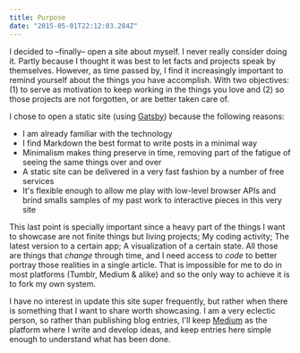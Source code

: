 ```yaml
---
title: Purpose
date: "2015-05-01T22:12:03.284Z"
---
```


I decided to –finally– open a site about myself. I never really consider doing
it. Partly because I thought it was best to let facts and projects speak by
themselves. However, as time passed by, I find it increasingly important to
remind yourself about the things you have accomplish. With two objectives: (1) to
serve as motivation to keep working in the things you love and (2) so those
projects are not forgotten, or are better taken care of.

I chose to open a static site (using [Gatsby](https://www.gatsbyjs.org/)) because the following reasons:
* I am already familiar with the technology
* I find Markdown the best format to write posts in a minimal way
* Minimalism makes thing preserve in time, removing part of the fatigue of
seeing the same things over and over
* A static site can be delivered in a very fast fashion by a number of free services
* It's flexible enough to allow me play with low-level browser APIs and brind smalls samples of my past work to interactive pieces in this very site

This last point is specially important since a heavy part of the things I want
to showcase are not finite things but living projects; My coding activity; The
latest version to a certain app; A visualization of a certain state. All those
are things that _change_ through time, and I need access to _code_ to better
portray those realities in a single article. That is impossible for me to do
in most platforms (Tumblr, Medium & alike) and so the only way to achieve it
is to fork my own system.

I have no interest in update this site super frequently, but rather when there
is something that I want to share worth showcasing. I am a very eclectic person,
so rather than publishing blog entries, I'll keep [Medium](https://medium.com/@jsdario)
as the platform where I write and develop ideas, and keep entries here simple
enough to understand what has been done.




